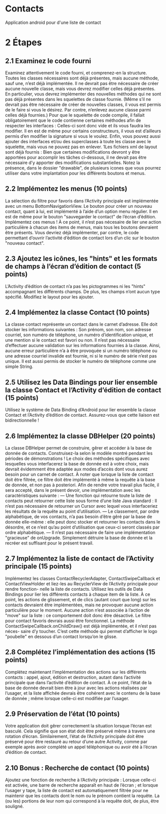 # Contacts
Application android pour d'une liste de contact


# 2 Étapes

## 2.1 Examinez le code fourni

Examinez attentivement le code fourni, et comprenez-en la structure. Toutes les classes nécessaires sont déjà
présentes, mais aucune méthode, sauf une, n’est déjà implémentée.
Il ne devrait pas être nécessaire de créer aucune nouvelle classe, mais vous devrez modifier celles déjà
présentes. En particulier, vous devrez implémenter des nouvelles méthodes qui ne sont pas déjà présentes
dans les squelettes de classe fournie. (Même s’il ne devrait pas être nécessaire de créer de nouvelles classes, il
vous est permis de le faire si vous le désirez. Par contre, n’enlevez aucune classe parmi celles déjà fournies.)
Pour que le squelette de code compile, il fallait obligatoirement que le code contienne certaines méthodes
afin de respecter les interfaces : Celles-ci sont donc vide et ils vous faudra les modifier. Il en est de même
pour certains constructeurs, il vous est d’ailleurs permis d’en modifier la signature si vous le voulez. Enfin,
vous pouvez aussi ajouter des interfaces et/ou des superclasses à toute les classe avec le squelette, mais vous
ne pouvez pas en enlever.
1Les fichiers xml de layout sont déjà fournis : Bien que certaines modifications devront y être apportées pour
accomplir les tâches ci-dessous, il ne devait pas être nécessaire d’y apporter des modifications substantielles.
Notez la présence, dans le dossier "drawable", de plusieurs icones que vous pourrez utiliser dans votre
implantation pour les différents boutons et menus.

## 2.2 Implémentez les menus (10 points)

La sélection du filtre pour favoris dans l’Activity principale est implémentée avec un menu BottomNavigationView.
Le bouton pour créer un nouveau contact, quant à lui, est implémenté à l’aide d’un option menu régulier. Il en
est de même pour le bouton "sauvegarder le contact" de l’écran d’édition. Implémentez ces menus !
À ce point, il n’est pas nécesaire de lier une action particulière à chacun des items de menus, mais tous
les boutons devraient être présents. Vous devriez déjà implémenter, par contre, le code permettant d’ouvrir
l’activité d’édition de contact lors d’un clic sur le bouton "nouveau contact".

## 2.3 Ajoutez les icônes, les "hints" et les formats de champs à l’écran d’édition de contact (5 points)
L’Activity d’édition de contact n’a pas les pictogrammes ni les "hints" accompagnant les différents champs.
De plus, les champs n’ont aucun type spécifié. Modifiez le layout pour les ajouter.

## 2.4 Implémentez la classe Contact (10 points)

La classe contact représente un contact dans le carnet d’adresse.
Elle doit stocker les informations suivantes : Son prénom, son nom, son adresse courriel, son numéro de
téléphone, un numéro d’identification unique, et une mention si le contact est favori ou non.
Il n’est pas nécessaire d’effectuer aucune validation sur les informations fournies à la classe. Ainsi, aucune
erreur particulière n’a à être provoquée si un numéro téléphone ou une adresse courriel invalide est fournie,
ni si le numéro de série n’est pas unique. Il est aussi permis de stocker le numéro de téléphone comme une
simple String.

## 2.5 Utilisez les Data Bindings pour lier ensemble la classe Contact et l’Activity d’édition de contact (15 points)
Utilisez le système de Data Binding d’Android pour lier ensemble la classe Contact et l’Activity d’édition
de contact.
Assurez-vous que cette liaison est bidirectionnelle !

## 2.6 Implémentez la classe DBHelper (20 points)

La classe DBHelper permet de construire, gêrer et accéder à la base de donnée de contacts. Construisez-la
selon le modèle montré pendant les périodes de démonstrations !
Le choix des méthodes spécifiques avec lesquelles vous interfacerez la base de donnée est à votre choix, mais
devrait évidemment être adaptée aux modes d’accès dont vous aurez besoin pour un carnet de contact.
À noter que lorsque la liste de contact doit être filtrée, ce filtre doit être implémenté à même la requête à la
base de donnée, et non pas à posteriori.
Afin de rendre votre travail plus facile, il sera accepté, dans le présent devoir, une implémentation avec les
caractéristiques suivante :
— Une fonction qui retourne toute la liste de contacts peut retourner cette liste sous forme d’une liste
Java standard : Il n’est pas nécessaire de retourner un Cursor avec lequel vous interfaceriez les
résultats de la requête au point d’utilisation.
— Le classement, par ordre alphabétique, de vos contacts, n’a pas besoin d’être gêré par la base de
donnée elle-même : elle peut donc stocker et retourner les contacts dans le désordre, et ce n’est qu’au
point d’utilisation que ceux-ci seront classés par ordre alphabétique.
— Il n’est pas nécessaire de faire une implémentation "gracieuse" de onUpgrade. Simplement détruire
la base de donnée et la recréer est suffisant pour le présent travail.

## 2.7 Implémentez la liste de contact de l’Activity principale (15 points) 
Implémentez les classes ContactRecyclerAdapter, ContactSwipeCallback et
ContactViewHolder et liez-les au RecyclerView de l’Activity principale pour rendre fonction-
nelle la liste de contacts.
Utilisez les outils de Data Bindings pour lier les différents contacts à chaque item de la liste.
À ce point, les actions de glissement, et de clics (autant court que long) sur les contacts devraient être
implémentées, mais ne provoquer aucune action particulière pour le moment. Aucune action n’est associée à
l’action de "move" sur la liste : ce comportement doit donc être désactivé.
Le filtre pour contact favoris devrais aussi être fonctionnel.
La méthode ContactSwipeCallback.onChildDraw() est déjà implémentée, et il n’est pas néces-
saire d’y toucher. C’est cette méthode qui permet d’afficher le logo "poubelle" en dessous d’un contact
lorsqu’on le glisse.

## 2.8 Complétez l’implémentation des actions (15 points)
Complétez maintenant l’implémentation des actions sur les différents contacts : appel, ajout, édition et
destruction, autant dans l’activité principale que dans l’activité d’édition de contact.
À ce point, l’état de la base de donnée devrait bien être à jour avec les actions réalisées par l’usager, et la liste
affichée devrais être cohérent avec le contenu de la base de donnée ; même lorsque celle-ci est modifiée par
l’usager.

## 2.9 Préservation de l’état (10 points)
Votre application doit gêrer correctement la situation lorsque l’écran est basculé. Cela signifie que son état
doit être préservé même à travers une rotation d’écran.
Similairement, l’état de l’Activity principale doit être préservé pour être restauré au retour d’une autre
Activity, comme par exemple après avoir complété un appel téléphonique ou avoir été à l’écran d’édition de
contact.

## 2.10 Bonus : Recherche de contact (10 points)
Ajoutez une fonction de recherche à l’Activity principale : Lorsque celle-ci est activée, une barre de recherche
apparaît en haut de l’écran ; et lorsque l’usager y tape, la liste de contact est automatiquement filtrée pour ne
maintenir que les contacts dont le nom ou le prénom contient la requête.
La (ou les) portions de leur nom qui correspond à la requête doit, de plus, être souligné.
